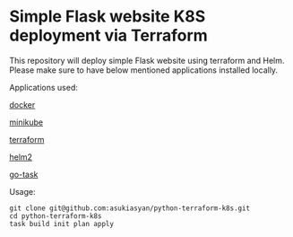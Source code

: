 # Simple Flask website K8S deployment via Terraform

This repository will deploy simple Flask website using terraform and Helm. Please make sure to have below mentioned applications installed locally.

Applications used:

[docker](https://docs.docker.com/desktop/) 

[minikube](https://kubernetes.io/docs/tasks/tools/install-minikube/)

[terraform](https://www.terraform.io/downloads.html)

[helm2](https://v2.helm.sh/)
 
[go-task](https://github.com/go-task/task) 



Usage:

```
git clone git@github.com:asukiasyan/python-terraform-k8s.git
cd python-terraform-k8s
task build init plan apply
```
